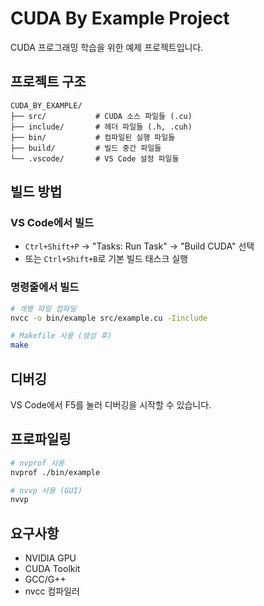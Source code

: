 # CUDA By Example Project

CUDA 프로그래밍 학습을 위한 예제 프로젝트입니다.

## 프로젝트 구조

```
CUDA_BY_EXAMPLE/
├── src/           # CUDA 소스 파일들 (.cu)
├── include/       # 헤더 파일들 (.h, .cuh)
├── bin/           # 컴파일된 실행 파일들
├── build/         # 빌드 중간 파일들
└── .vscode/       # VS Code 설정 파일들
```

## 빌드 방법

### VS Code에서 빌드
- `Ctrl+Shift+P` → "Tasks: Run Task" → "Build CUDA" 선택
- 또는 `Ctrl+Shift+B`로 기본 빌드 태스크 실행

### 명령줄에서 빌드
```bash
# 개별 파일 컴파일
nvcc -o bin/example src/example.cu -Iinclude

# Makefile 사용 (생성 후)
make
```

## 디버깅

VS Code에서 F5를 눌러 디버깅을 시작할 수 있습니다.

## 프로파일링

```bash
# nvprof 사용
nvprof ./bin/example

# nvvp 사용 (GUI)
nvvp
```

## 요구사항

- NVIDIA GPU
- CUDA Toolkit
- GCC/G++
- nvcc 컴파일러